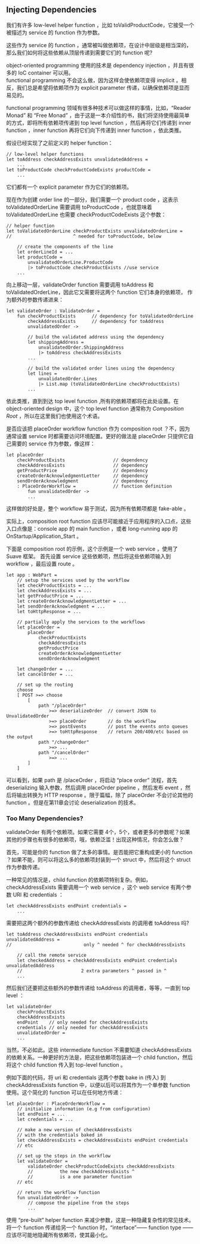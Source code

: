 ## Injecting Dependencies

我们有许多 low-level helper function ，比如 toValidProductCode，它接受一个 被描述为 service 的 function 作为参数。

这些作为 service 的 function ，通常被叫做依赖项，在设计中层级是相当深的，那么我们如何将这些依赖从顶层传递到需要它们的 function 呢?

object-oriented programming 使用的技术是 dependency injection ，并且有很多的 IoC container 可以用。  
functional programming 不会这么做，因为这样会使依赖项变得 implicit 。相反，我们总是希望将依赖项作为 explicit parameter 传递，以确保依赖项是显而易见的。

functional programming 领域有很多种技术可以做这样的事情，比如，“Reader Monad” 和 “Free Monad” ，由于这是一本介绍性的书，我们将坚持使用最简单的方式，即将所有依赖项传递到 top level function ，然后再将它们传递到 inner function ，inner function 再将它们向下传递到 inner function ，依此类推。

假设已经实现了之前定义的 helper function：
```
// low-level helper functions
let toAddress checkAddressExists unvalidatedAddress =
    ...
let toProductCode checkProductCodeExists productCode =
    ...
```
它们都有一个 explicit parameter 作为它们的依赖项。

现在作为创建 order line 的一部分，我们需要一个 product code ，这表示 toValidatedOrderLine 需要调用 toProductCode ，也就意味着 toValidatedOrderLine 也需要 checkProductCodeExists 这个参数：
```
// helper function
let toValidatedOrderLine checkProductExists unvalidatedOrderLine =
//                       ^ needed for toProductCode, below

    // create the components of the line
    let orderLineId = ...
    let productCode =
        unvalidatedOrderLine.ProductCode
        |> toProductCode checkProductExists //use service
    ...
```
向上移动一层，validateOrder function 需要调用 toAddress 和 toValidatedOrderLine，因此它又需要将这两个 function 它们本身的依赖项， 作为额外的参数传递进来：
```
let validateOrder : ValidateOrder =
    fun checkProductExists      // dependency for toValidatedOrderLine
        checkAddressExists      // dependency for toAddress
        unvalidatedOrder ->

        // build the validated address using the dependency
        let shippingAddress =
            unvalidatedOrder.ShippingAddress
            |> toAddress checkAddressExists
        ...

        // build the validated order lines using the dependency
        let lines =
            unvalidatedOrder.Lines
            |> List.map (toValidatedOrderLine checkProductExists)
        ...
```
依此类推，直到到达 top level function ,所有的依赖项都将在此处设置。在 object-oriented design 中，这个 top level function 通常称为 *Composition Root* ，所以在这里我们也使用这个术语。

是否应该把 placeOrder workflow function 作为 composition root ？不，因为通常设置 service 时都需要访问环境配置。更好的做法是 placeOrder 只提供它自己需要的 service 作为参数，像这样：
```
let placeOrder
    checkProductExists                  // dependency 
    checkAddressExists                  // dependency   
    getProductPrice                     // dependency  
    createOrderAcknowledgmentLetter     // dependency                 
    sendOrderAcknowledgment             // dependency               
    : PlaceOrderWorkflow =              // function definition     
        fun unvalidatedOrder ->                     
        ...
```
这样做的好处是，整个 workflow 易于测试，因为所有依赖项都是 fake-able 。

实际上，composition root function 应该尽可能接近于应用程序的入口点，这些入口点像是：console app 的 main function ，或者 long-running app 的 OnStartup/Application_Start 。

下面是 composition root 的示例，这个示例是一个 web service ，使用了 Suave 框架。 首先设置 service 这些依赖项，然后将这些依赖项输入到 workflow ，最后设置 route 。
```
let app : WebPart =
    // setup the services used by the workflow
    let checkProductExists = ...
    let checkAddressExists = ...
    let getProductPrice = ...
    let createOrderAcknowledgmentLetter = ...
    let sendOrderAcknowledgment = ...
    let toHttpResponse = ...

    // partially apply the services to the workflows
    let placeOrder =
        placeOrder
            checkProductExists
            checkAddressExists
            getProductPrice
            createOrderAcknowledgmentLetter
            sendOrderAcknowledgment

    let changeOrder = ...
    let cancelOrder = ...

    // set up the routing
    choose
    [ POST >=> choose
        [ 
            path "/placeOrder"
                >=> deserializeOrder  // convert JSON to UnvalidatedOrder
                >=> placeOrder        // do the workflow
                >=> postEvents        // post the events onto queues
                >=> toHttpResponse    // return 200/400/etc based on the output
            path "/changeOrder"
                >=> ...
            path "/cancelOrder"
                >=> ...
        ]
    ]
```
可以看到，如果 path 是 /placeOrder ，将启动 “place order” 流程，首先 deserializing 输入参数，然后调用 placeOrder pipeline ，然后发布 event ，然后将输出转换为 HTTP response 。限于篇幅，除了 placeOrder 不会讨论其他的 function 。但是在第11章会讨论 deserialization 的技术。

### Too Many Dependencies?

validateOrder 有两个依赖项。如果它需要 4个，5个，或者更多的参数呢？如果其他的步骤也有很多的依赖项，哦，依赖泛滥！出现这种情况，你会怎么做？

首先，可能是你的 function 做了太多的事情。是否能把它重构成更小的 function ？如果不能，则可以将这么多的依赖项封装到一个 struct 中，然后将这个 struct 作为参数传递。

一种常见的情况是，child function 的依赖项特别复杂。例如，checkAddressExists 需要调用一个 web service ，这个 web service 有两个参数 URI 和 credentials ：
```
let checkAddressExists endPoint credentials =
    ...
```
需要把这两个额外的参数传递给 checkAddressExists 的调用者 toAddress 吗?
```
let toAddress checkAddressExists endPoint credentials unvalidatedAddress =
//                           only ^ needed ^ for checkAddressExists

    // call the remote service
    let checkedAddress = checkAddressExists endPoint credentials unvalidatedAddress
    //                      2 extra parameters ^ passed in ^
    ...

```
然后我们还要把这些额外的参数传递给 toAddress 的调用者，等等，一直到 top level ：
```
let validateOrder
    checkProductExists
    checkAddressExists
    endPoint    // only needed for checkAddressExists
    credentials // only needed for checkAddressExists
    unvalidatedOrder =
    ...
```

当然，不必如此。这些 intermediate function 不需要知道 checkAddressExists 的依赖关系。一种更好的方法是，把这些依赖项包装进一个 child function，然后将这个 child function 传入到 top-level function 。

例如下面的代码，将 uri 和 credentials 这两个参数 bake in (传入) 到 checkAddressExists function 中，以便以后可以将其作为一个单参数 function 使用。这个简化的 function 可以在任何地方传递：
```
let placeOrder : PlaceOrderWorkflow =
    // initialize information (e.g from configuration)
    let endPoint = ...
    let credentials = ...

    // make a new version of checkAddressExists
    // with the credentials baked in
    let checkAddressExists = checkAddressExists endPoint credentials
    // etc

    // set up the steps in the workflow
    let validateOrder =
        validateOrder checkProductCodeExists checkAddressExists
        //          the new checkAddressExists ^
        //          is a one parameter function
    // etc

    // return the workflow function
    fun unvalidatedOrder ->
        // compose the pipeline from the steps
        ...
```

使用 “pre-built” helper function 来减少参数，这是一种隐藏复杂性的常见技术。将一个 function 传递给另一个 function 时，“interface”—— function type ——应该尽可能地隐藏所有依赖项，使其最小化。
